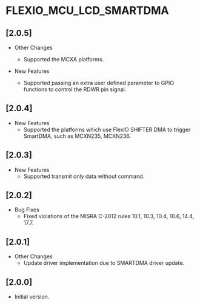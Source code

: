 # FLEXIO_MCU_LCD_SMARTDMA

## [2.0.5]

- Other Changes
  - Supported the MCXA platforms.

- New Features
  - Supported passing an extra user defined parameter to GPIO functions to control the
    RDWR pin signal.

## [2.0.4]

- New Features
  - Supported the platforms which use FlexIO SHIFTER DMA to trigger SmartDMA,
    such as MCXN235, MCXN236.

## [2.0.3]

- New Features
  - Supported transmit only data without command.

## [2.0.2]

- Bug Fixes
  - Fixed violations of the MISRA C-2012 rules 10.1, 10.3, 10.4, 10.6, 14.4, 17.7.

## [2.0.1]

- Other Changes
  - Update driver implementation due to SMARTDMA driver update.

## [2.0.0]

- Initial version.
